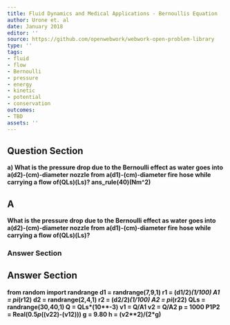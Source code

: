 ```yaml
---
title: Fluid Dynamics and Medical Applications - Bernoullis Equation
author: Urone et. al
date: January 2018
editor: ''
source: https://github.com/openwebwork/webwork-open-problem-library
type: ''
tags:
- fluid
- flow
- Bernoulli
- pressure
- energy
- kinetic
- potential
- conservation
outcomes:
- TBD
assets: ''
---
```


## Question Section 

<b>
a) What is the pressure drop due to the Bernoulli effect as water goes into a(d2)-(cm)-diameter nozzle from a(d1)-(cm)-diameter fire hose while carrying a flow of(QLs)(Ls)?
ans_rule(40)(Nm^2)

## A
What is the pressure drop due to the Bernoulli effect as water goes into a(d2)-(cm)-diameter nozzle from a(d1)-(cm)-diameter fire hose while carrying a flow of(QLs)(Ls)?
### Answer Section


## Answer Section

from random import randrange
d1 = randrange(7,9,1)
r1 = (d1/2)*(1/100)
A1 = pi*(r1**2)
d2 = randrange(2,4,1)
r2 = (d2/2)*(1/100)
A2 = pi*(r2**2)
QLs = randrange(30,40,1)
Q = QLs*(10**-3)
v1 = Q/A1
v2 = Q/A2
p = 1000
P1P2 = Real(0.5*p*((v2**2)-(v1**2)))
g = 9.80
h = (v2**2)/(2*g)